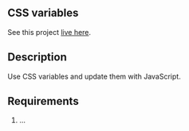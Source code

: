 ## CSS variables

See this project [live here]().


## Description

Use CSS variables and update them with JavaScript.


## Requirements

1. ...
